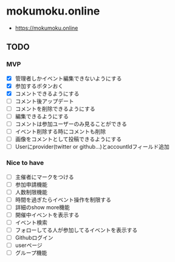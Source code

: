 # mokumoku.online
* https://mokumoku.online

## TODO
### MVP
* [x] 管理者しかイベント編集できないようにする
* [x] 参加するボタンおく
* [x] コメントできるようにする
* [ ] コメント後アップデート
* [ ] コメントを削除できるようにする
* [ ] 編集できるようにする
* [ ] コメントは参加ユーザーのみ見ることができる
* [ ] イベント削除する時にコメントも削除
* [ ] 画像をコメントとして投稿できるようにする
* [ ] Userにprovider(twitter or github...)とaccountIdフィールド追加
### Nice to have
* [ ] 主催者にマークをつける
* [ ] 参加申請機能
* [ ] 人数制限機能
* [ ] 時間を過ぎたらイベント操作を制限する
* [ ] 詳細のshow more機能
* [ ] 開催中イベントを表示する
* [ ] イベント検索
* [ ] フォローしてる人が参加してるイベントを表示する
* [ ] Githubログイン
* [ ] userページ
* [ ] グループ機能
